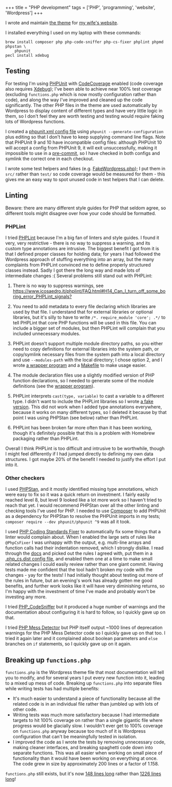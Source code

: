 +++
title = "PHP development"
tags = ['PHP', 'programming', 'website', 'Wordpress']
+++

I wrote and maintain [the theme](https://github.com/tobinjt/ariane-theme) for
[my wife's website](https://www.arianetobin.ie/).

I installed everything I used on my laptop with these commands:

```shell
brew install composer php php-code-sniffer php-cs-fixer phplint phpmd phpstan \
    phpunit
pecl install xdebug
```

## Testing

For testing I'm using [PHPUnit](https://phpunit.de/index.html) with
[CodeCoverage](https://github.com/sebastianbergmann/php-code-coverage) enabled
(code coverage also requires [Xdebug](https://xdebug.org/)); I've been able to
achieve near 100% test coverage (excluding `functions.php` which is now mostly
configuration rather than code), and along the way I've improved and cleaned up
the code significantly. The other PHP files in the theme are used automatically
by Wordpress to display content of different types and have very little logic in
them, so I don't feel they are worth testing and testing would require faking
lots of Wordpress functions.

I created a [phpunit.xml config
file](https://github.com/tobinjt/ariane-theme/blob/master/phpunit-10.xml) using
`phpunit --generate-configuration` plus editing so that I don't have to keep
supplying command line flags. Note that PHPUnit 9 and 10 have incompatible
config files: although PHPUnit 10 will accept a config from PHPUnit 9, it will
exit unsuccessfully, making it impossible to use in a
[pre-commit](https://www.johntobin.ie/blog/git-pre-commits/), so I have checked
in both configs and symlink the correct one in each checkout.

I wrote some test helpers and fakes (e.g.
[FakeWordpress.php](https://github.com/tobinjt/ariane-theme/blob/master/src/FakeWordpress.php));
I put them in `src/` rather than `test/` so code coverage would be measured for
them - this gives me an easy way to spot unused code in test helpers that I can
delete.

## Linting

Beware: there are many different style guides for PHP that seldom agree, so
different tools might disagree over how your code should be formatted.

### PHPLint

I tried [PHPLint](https://www.icosaedro.it/phplint/) because I'm a big fan of
linters and style guides. I found it very, very restrictive - there is no way to
suppress a warning, and its custom type annotations are intrusive. The biggest
benefit I got from it is that I defined proper classes for holding data; for
years I had followed the Wordpress approach of stuffing everything into an
array, but the many complaints from PHPLint convinced me to define properly
structured classes instead. Sadly I got there the long way and made lots of
intermediate changes :( Several problems still stand out with PHPLint:

1.  There is no way to suppress warnings, see
    <https://www.icosaedro.it/phplint/FAQ.html#H14_Can_I_turn_off_some_boring_error_PHPLint_signals?>

1.  You need to add metadata to every file declaring which libraries are used by
    that file. I understand that for external libraries or optional libraries,
    but it's silly to have to write `/*. require_module 'core'; .*/` to tell
    PHPLint that core PHP functions will be used in this file. You can include a
    bigger set of modules, but then PHPLint will complain that you included
    unnecessary modules.

1.  PHPLint doesn't support multiple module directory paths, so you either need
    to copy definitions for external libraries into the system path, or
    copy/symlink necessary files from the system path into a local directory and
    use `--modules-path` with the local directory; I chose option 2, and I wrote
    [a wrapper
    program](https://github.com/tobinjt/ariane-theme/blob/master/src/phplint-wrapper)
    and a
    [Makefile](https://github.com/tobinjt/ariane-theme/blob/master/src/Makefile)
    to make usage easier.

1.  The module declaration files use a slightly modified version of PHP function
    declarations, so I needed to generate some of the module definitions (see
    the [wrapper
    program](https://github.com/tobinjt/ariane-theme/blob/master/src/phplint-wrapper)).

1.  PHPLint interprets `cast(type, variable)` to cast a variable to a different
    type. I didn't want to include the PHPLint libraries so I wrote [a fake
    version](https://github.com/tobinjt/ariane-theme/blob/cb16b610f821900edc01cc1e1e74ac4ef4fff56e/src/Cast.php).
    This did not work when I added type annotations everywhere, because it works
    on many different types, so I deleted it because by that point I was using
    PHPStan (see below) rather than PHPLint.

1.  PHPLint has been broken far more often than it has been working, though it's
    definitely possible that this is a problem with Homebrew packaging rather
    than PHPLint.

Overall I think PHPLint is too difficult and intrusive to be worthwhile, though
I might feel differently if I had jumped directly to defining my own data
structures. I got maybe 20% of the benefit I needed to justify the effort I put
into it.

### Other checkers

I used [PHPStan](https://phpstan.org/), and it mostly identified missing type
annotations, which were easy to fix so it was a quick return on investment. I
fairly easily reached level 8, but level 9 looked like a lot more work so I
haven't tried to reach that yet. I would recommend PHPStan over all the other
linting and checking tools I've used for PHP. I needed to use
[Composer](https://getcomposer.org/) to add PHPUnit as a dependency for PHPStan
to resolve the PHPUnit imports in my tests; `composer require --dev
phpunit/phpunit ^9` was all it took.

I used [PHP Coding Standards Fixer](https://cs.symfony.com/) to automatically
fix some things that a linter would complain about. When I enabled the large
sets of rules like `@PhpCsFixer` I was unhappy with the output, e.g. multi-line
arrays and function calls had their indentation removed, which I strongly
dislike. I read through the [docs](https://cs.symfony.com/#usage) and picked out
the rules I agreed with, put them in a [.php_cs.dist config
file](https://github.com/tobinjt/ariane-theme/blob/master/.php_cs.dist), and
enabled them one at a time to make small related changes I could easily review
rather than one giant commit. Having tests made me confident that the tool
hadn't broken my code with the changes - yay for the tests! I had initially
thought about testing out more of the rules in future, but an evening's work has
already gotten me good benefits, and further work looks like it will have very
diminishing returns, so I'm happy with the investment of time I've made and
probably won't be investing any more.

I tried [PHP_CodeSniffer](https://github.com/squizlabs/PHP_CodeSniffer) but it
produced a huge number of warnings and the documentation about configuring it is
hard to follow, so I quickly gave up on that.

I tried [PHP Mess Detector](https://phpmd.org/) but PHP itself output ~1000
lines of deprecation warnings for the PHP Mess Detector code so I quickly gave
up on that too. I tried it again later and it complained about boolean
parameters and `else` branches on `if` statements, so I quickly gave up on it
again.

## Breaking up `functions.php`

`functions.php` is the Wordpress theme file that most documentation will tell
you to modify, and for several years I put every new function into it, leading
to a mixed up mess of code. Breaking up `functions.php` into separate files
while writing tests has had multiple benefits:

- It's much easier to understand a piece of functionality because all the
  related code is in an individual file rather than jumbled up with lots of
  other code.
- Writing tests was much more satisfactory because I had intermediate targets to
  hit 100% coverage on rather than a single gigantic file where progress would
  be glacially slow. I wouldn't ever get to 100% coverage on `functions.php`
  anyway because too much of it is Wordpress configuration that can't be
  meaningfully tested in isolation.
- I improved the code as I wrote the tests by removing unnecessary code, making
  cleaner interfaces, and breaking spaghetti code down into separate functions.
  This was all easier when working on small piece of functionality than it would
  have been working on everything at once. The code grew in size by
  approximately 200 lines or a factor of 1.158.

`functions.php` still exists, but it's now [148 lines
long](https://github.com/tobinjt/ariane-theme/blob/b7f481a3d4d988f055493fb73b15830e4b6fb025/functions.php)
rather than [1226 lines
long](https://github.com/tobinjt/ariane-theme/blob/4ad3e162332f156241a0190bf5f360e1c75692b6/functions.php)!
